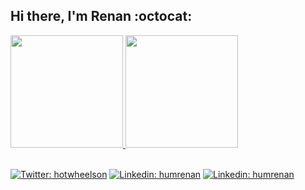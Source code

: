 
## Hi there, I'm Renan :octocat:

<div>
  <a href="https://github.com/humrenan">
  <img height="180em" src="https://github-readme-stats.vercel.app/api?username=humrenan&show_icons=true&theme=dracula&include_all_commits=true&count_private=true"/>
  <img height="180em" src="https://github-readme-stats.vercel.app/api/top-langs/?username=humrenan&layout=compact&langs_count=16&theme=dracula"/>
<div>
  
  <div>
<br>
  </div>
  
  [![Twitter: hotwheelson](https://img.shields.io/twitter/follow/hotwheelson?style=social)](https://twitter.com/hotwheelson)
[![Linkedin: humrenan](https://img.shields.io/badge/-humrenan-blue?style=flat-square&logo=Linkedin&logoColor=white&link=https://www.linkedin.com/in/humrenan/)](https://www.linkedin.com/in/humrenan/)
[![Linkedin: humrenan](https://img.shields.io/badge/-humrenan-red?style=flat-square&logo=Gmail&logoColor=white&link=mailto:humrenan@gmail.com/)](mailto:humrenan@gmail.com/)


  
